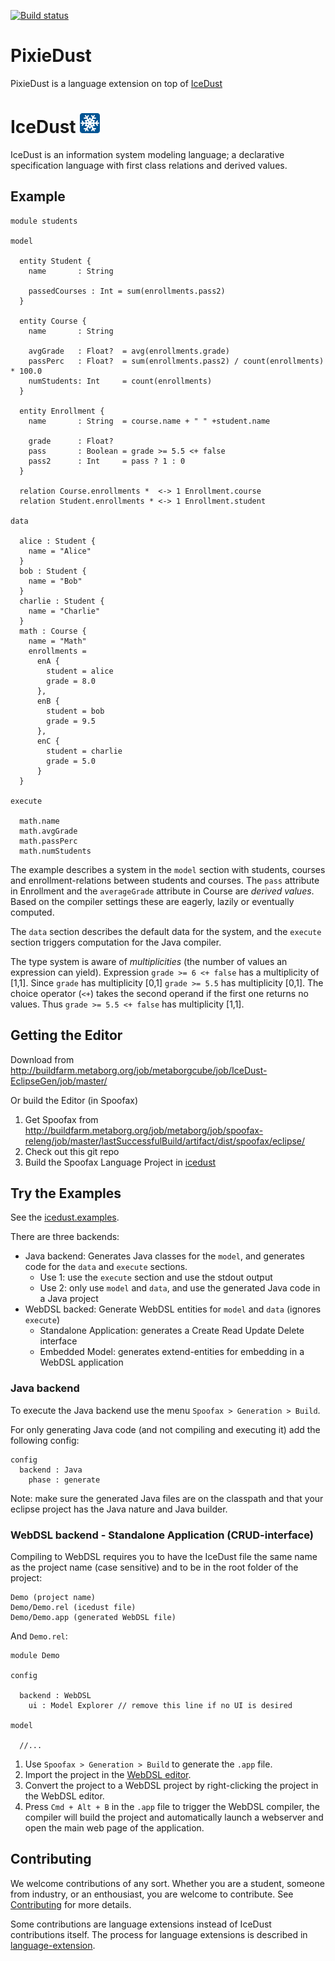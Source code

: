 [![Build status](http://buildfarm.metaborg.org/job/metaborgcube/job/PixieDust/job/develop/badge/icon)](http://buildfarm.metaborg.org/job/metaborgcube/job/PixieDust/job/develop/)

# PixieDust

PixieDust is a language extension on top of [IceDust](http://github.com/MetaBorgCube/IceDust)


# IceDust ![](icedust/icons/icedust-32x32.png "IceDust logo")

IceDust is an information system modeling language; a declarative specification language with first class relations and derived values.

## Example

```
module students

model

  entity Student {
    name       : String

    passedCourses : Int = sum(enrollments.pass2)
  }

  entity Course {
    name       : String

    avgGrade   : Float?  = avg(enrollments.grade)
    passPerc   : Float?  = sum(enrollments.pass2) / count(enrollments) * 100.0
    numStudents: Int     = count(enrollments)
  }

  entity Enrollment {
    name       : String  = course.name + " " +student.name

    grade      : Float?
    pass       : Boolean = grade >= 5.5 <+ false
    pass2      : Int     = pass ? 1 : 0
  }

  relation Course.enrollments *  <-> 1 Enrollment.course
  relation Student.enrollments * <-> 1 Enrollment.student

data

  alice : Student {
    name = "Alice"
  }
  bob : Student {
    name = "Bob"
  }
  charlie : Student {
    name = "Charlie"
  }
  math : Course {
    name = "Math"
    enrollments =
      enA {
        student = alice
        grade = 8.0
      },
      enB {
        student = bob
        grade = 9.5
      },
      enC {
        student = charlie
        grade = 5.0
      }
  }

execute

  math.name
  math.avgGrade
  math.passPerc
  math.numStudents
```

The example describes a system in the `model` section with students, courses and enrollment-relations between students and courses. The `pass` attribute in Enrollment and the `averageGrade` attribute in Course are _derived values_. Based on the compiler settings these are eagerly, lazily or eventually computed.

The `data` section describes the default data for the system, and the `execute` section triggers computation for the Java compiler.

The type system is aware of _multiplicities_ (the number of values an expression can yield). Expression `grade >= 6 <+ false` has a multiplicity of [1,1]. Since `grade` has multiplicity [0,1] `grade >= 5.5` has multiplicity [0,1]. The choice operator (`<+`) takes the second operand if the first one returns no values. Thus `grade >= 5.5 <+ false` has multiplicity [1,1].

## Getting the Editor

Download from http://buildfarm.metaborg.org/job/metaborgcube/job/IceDust-EclipseGen/job/master/

Or build the Editor (in Spoofax)

1. Get Spoofax from http://buildfarm.metaborg.org/job/metaborg/job/spoofax-releng/job/master/lastSuccessfulBuild/artifact/dist/spoofax/eclipse/
2. Check out this git repo
3. Build the Spoofax Language Project in [icedust](icedust)

## Try the Examples

See the [icedust.examples](icedust.examples).

There are three backends:

* Java backend: Generates Java classes for the `model`, and generates code for the `data` and `execute` sections.
  * Use 1: use the `execute` section and use the stdout output
  * Use 2: only use `model` and `data`, and use the generated Java code in a Java project
* WebDSL backed: Generate WebDSL entities for `model` and `data` (ignores `execute`)
  * Standalone Application: generates a Create Read Update Delete interface
  * Embedded Model: generates extend-entities for embedding in a WebDSL application

### Java backend

To execute the Java backend use the menu `Spoofax > Generation > Build`.

For only generating Java code (and not compiling and executing it) add the following config:

```
config
  backend : Java
    phase : generate
```
Note: make sure the generated Java files are on the classpath and that your eclipse project has the Java nature and Java builder.

### WebDSL backend - Standalone Application (CRUD-interface)

Compiling to WebDSL requires you to have the IceDust file the same name as the project name (case sensitive) and to be in the root folder of the project:

```
Demo (project name)
Demo/Demo.rel (icedust file)
Demo/Demo.app (generated WebDSL file)
```

And `Demo.rel`:

```
module Demo

config

  backend : WebDSL
    ui : Model Explorer // remove this line if no UI is desired

model

  //...
```

1. Use `Spoofax > Generation > Build` to generate the `.app` file.
2. Import the project in the [WebDSL editor](http://buildfarm.metaborg.org/job/webdsl-eclipsegen/).
3. Convert the project to a WebDSL project by right-clicking the project in the WebDSL editor.
4. Press `Cmd + Alt + B` in the `.app` file to trigger the WebDSL compiler, the compiler will build the project and automatically launch a webserver and open the main web page of the application.

## Contributing

We welcome contributions of any sort. Whether you are a student, someone from industry, or an enthousiast, you are welcome to contribute. See [Contributing](CONTRIBUTING.md) for more details.

Some contributions are language extensions instead of IceDust contributions itself. The process for language extensions is described in [language-extension](language-extension.md).
